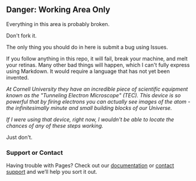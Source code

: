 ## Danger: Working Area Only

Everything in this area is probably broken. 

Don't fork it. 

The only thing you should do in here is submit a bug using Issues. 

If you follow anything in this repo, it will fail, break your machine, and melt your retinas. Many other bad things will happen, which I can't fully express using Markdown. It would require a language that has not yet been invented. 

*At Cornell University they have an incredible piece of scientific equipment known as the "Tunneling Electron Microscope" (TEC). This device is so powerful that by firing electrons you can actually see images of the atom - the infinitesimally minute and small building blocks of our Universe.*

*If I were using that device, right now, I wouldn't be able to locate the chances of any of these steps working.*

Just don't. 

### Support or Contact

Having trouble with Pages? Check out our [documentation](https://help.github.com/categories/github-pages-basics/) or [contact support](https://github.com/contact) and we’ll help you sort it out.
